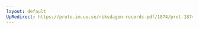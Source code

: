 ```yaml
---
layout: default
UpRedirect: https://pruto.im.uu.se/riksdagen-records-pdf/1874/prot-1874--fk--522/prot-1874--fk--522_001.pdf
---
```

